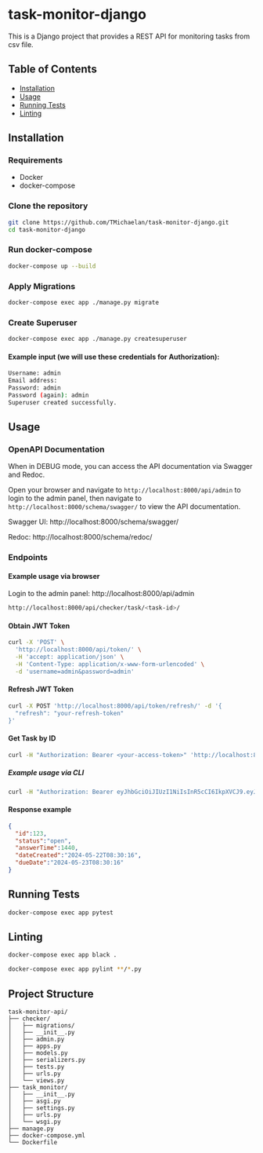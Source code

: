# task-monitor-django

This is a Django project that provides a REST API for monitoring tasks from csv file.

## Table of Contents
- [Installation](#installation)
- [Usage](#usage)
- [Running Tests](#running-tests)
- [Linting](#linting)

## Installation

### Requirements
* Docker
* docker-compose

### Clone the repository
```sh
git clone https://github.com/TMichaelan/task-monitor-django.git
cd task-monitor-django
```

### Run docker-compose
```sh
docker-compose up --build
```

### Apply Migrations
```sh
docker-compose exec app ./manage.py migrate
```

### Create Superuser
```sh
docker-compose exec app ./manage.py createsuperuser
```

#### Example input (we will use these credentials for Authorization):
```sh
Username: admin
Email address:
Password: admin
Password (again): admin
Superuser created successfully.
```

## Usage

### OpenAPI Documentation

When in DEBUG mode, you can access the API documentation via Swagger and Redoc.

Open your browser and navigate to `http://localhost:8000/api/admin` to login to the admin panel, then navigate to `http://localhost:8000/schema/swagger/` to view the API documentation.



Swagger UI: http://localhost:8000/schema/swagger/

Redoc: http://localhost:8000/schema/redoc/

### Endpoints

#### Example usage via browser

Login to the admin panel: http://localhost:8000/api/admin

```sh
http://localhost:8000/api/checker/task/<task-id>/
```

#### Obtain JWT Token

```sh
curl -X 'POST' \
  'http://localhost:8000/api/token/' \
  -H 'accept: application/json' \
  -H 'Content-Type: application/x-www-form-urlencoded' \
  -d 'username=admin&password=admin'
```

####  Refresh JWT Token

```sh
curl -X POST 'http://localhost:8000/api/token/refresh/' -d '{
  "refresh": "your-refresh-token"
}'
```

#### Get Task by ID
```sh
curl -H "Authorization: Bearer <your-access-token>" 'http://localhost:8000/api/checker/task/<task-id>/'
```
##### Example usage via CLI
```sh
curl -H "Authorization: Bearer eyJhbGciOiJIUzI1NiIsInR5cCI6IkpXVCJ9.eyJ0b2tlbl90eXBlIjoiYWNjZXNzIiwiZXhwIjoxNzE2NzUzMzYyLCJpYXQiOjE3MTY3NDYxNjIsImp0aSI6IjEyZDRhYjkwNmYzMjRhYTM4YjFiOWZjNDc1OGVkYjJkIiwidXNlcl9pZCI6MX0.bbIn8zX4hoTWDW1v6dPwn9IhFaK2-i1cgnvr6q6CQ9k" 'http://localhost:8000/api/checker/task/123/'
```
#### Response example
```json
{
  "id":123,
  "status":"open",
  "answerTime":1440,
  "dateCreated":"2024-05-22T08:30:16",
  "dueDate":"2024-05-23T08:30:16"
}
```

## Running Tests

```sh
docker-compose exec app pytest
```

## Linting

```sh
docker-compose exec app black .
```
```sh
docker-compose exec app pylint **/*.py
```

## Project Structure
```
task-monitor-api/
├── checker/
│   ├── migrations/
│   ├── __init__.py
│   ├── admin.py
│   ├── apps.py
│   ├── models.py
│   ├── serializers.py
│   ├── tests.py
│   ├── urls.py
│   └── views.py
├── task_monitor/
│   ├── __init__.py
│   ├── asgi.py
│   ├── settings.py
│   ├── urls.py
│   └── wsgi.py
├── manage.py
├── docker-compose.yml
└── Dockerfile
```